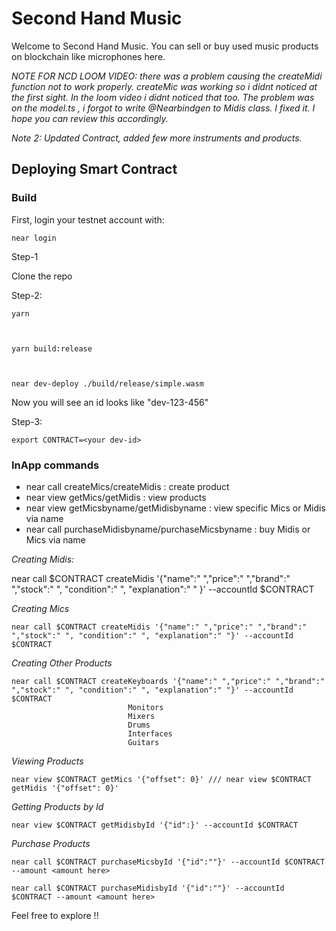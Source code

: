 # Second Hand Music
Welcome to Second Hand Music. You can sell or buy used music products on blockchain like microphones here.

*NOTE FOR NCD LOOM VIDEO:*
*there was a problem causing the createMidi function not to work properly. createMic was working so i didnt noticed at the first sight. In the loom video i didnt noticed that too. The problem was on the model.ts , i forgot to write @Nearbindgen to Midis class. I fixed it. I hope you can review this accordingly.*

*Note 2: Updated Contract, added few more instruments and products.*
## Deploying Smart Contract
### Build
First, login your testnet account with:
    
    near login
    


Step-1



Clone the repo
    
    
    

Step-2:
    
    yarn
    

    
    yarn build:release
    

    
    near dev-deploy ./build/release/simple.wasm
    

 Now you will see an id looks like "dev-123-456"

Step-3: 
    
    export CONTRACT=<your dev-id>
    


### InApp commands
 
- near call createMics/createMidis : create product
- near view getMics/getMidis : view products
- near view getMicsbyname/getMidisbyname : view specific Mics or Midis via name
- near call purchaseMidisbyname/purchaseMicsbyname : buy Midis or Mics via name

*Creating Midis:*
    
   near call $CONTRACT createMidis '{"name":" ","price":" ","brand":" ","stock":" ", "condition":" ", "explanation":" " }' --accountId $CONTRACT 
    

 *Creating Mics*
    
    near call $CONTRACT createMidis '{"name":" ","price":" ","brand":" ","stock":" ", "condition":" ", "explanation":" "}' --accountId $CONTRACT 
 
 *Creating Other Products*
    
    near call $CONTRACT createKeyboards '{"name":" ","price":" ","brand":" ","stock":" ", "condition":" ", "explanation":" "}' --accountId $CONTRACT
                              Monitors 
                              Mixers
                              Drums
                              Interfaces
                              Guitars 
 
 *Viewing Products*
    
    near view $CONTRACT getMics '{"offset": 0}' /// near view $CONTRACT getMidis '{"offset": 0}'

 *Getting Products by Id*

    near view $CONTRACT getMidisbyId '{"id":}' --accountId $CONTRACT

 *Purchase Products*

    near call $CONTRACT purchaseMicsbyId '{"id":""}' --accountId $CONTRACT --amount <amount here>

    near call $CONTRACT purchaseMidisbyId '{"id":""}' --accountId $CONTRACT --amount <amount here>


Feel free to explore !!

    




